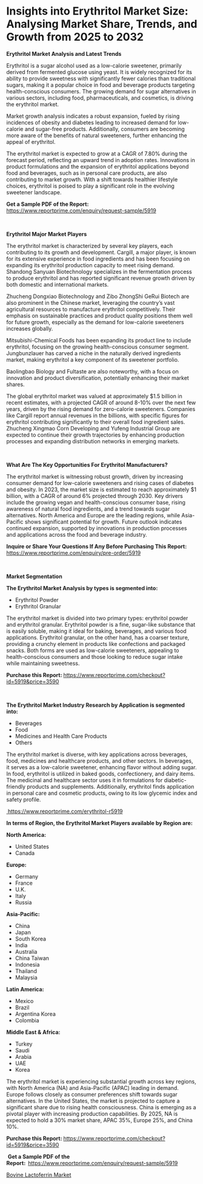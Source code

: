 <p><h1>Insights into Erythritol Market Size: Analysing Market Share, Trends, and Growth from 2025 to 2032</h1></p><p><strong>Erythritol Market Analysis and Latest Trends</strong></p>
<p><p>Erythritol is a sugar alcohol used as a low-calorie sweetener, primarily derived from fermented glucose using yeast. It is widely recognized for its ability to provide sweetness with significantly fewer calories than traditional sugars, making it a popular choice in food and beverage products targeting health-conscious consumers. The growing demand for sugar alternatives in various sectors, including food, pharmaceuticals, and cosmetics, is driving the erythritol market. </p><p>Market growth analysis indicates a robust expansion, fueled by rising incidences of obesity and diabetes leading to increased demand for low-calorie and sugar-free products. Additionally, consumers are becoming more aware of the benefits of natural sweeteners, further enhancing the appeal of erythritol. </p><p>The erythritol market is expected to grow at a CAGR of 7.80% during the forecast period, reflecting an upward trend in adoption rates. Innovations in product formulations and the expansion of erythritol applications beyond food and beverages, such as in personal care products, are also contributing to market growth. With a shift towards healthier lifestyle choices, erythritol is poised to play a significant role in the evolving sweetener landscape.</p></p>
<p><strong>Get a Sample PDF of the Report:&nbsp;</strong> <a href="https://www.reportprime.com/enquiry/request-sample/5919?utm_campaign=3227&utm_medium=2&utm_source=Github&utm_content=ia&utm_term=19032025&utm_id=erythritol">https://www.reportprime.com/enquiry/request-sample/5919</a></p>
<p>&nbsp;</p>
<p><strong>Erythritol Major Market Players</strong></p>
<p><p>The erythritol market is characterized by several key players, each contributing to its growth and development. Cargill, a major player, is known for its extensive experience in food ingredients and has been focusing on expanding its erythritol production capacity to meet rising demand. Shandong Sanyuan Biotechnology specializes in the fermentation process to produce erythritol and has reported significant revenue growth driven by both domestic and international markets.</p><p>Zhucheng Dongxiao Biotechnology and Zibo ZhongShi GeRui Biotech are also prominent in the Chinese market, leveraging the country’s vast agricultural resources to manufacture erythritol competitively. Their emphasis on sustainable practices and product quality positions them well for future growth, especially as the demand for low-calorie sweeteners increases globally.</p><p>Mitsubishi-Chemical Foods has been expanding its product line to include erythritol, focusing on the growing health-conscious consumer segment. Jungbunzlauer has carved a niche in the naturally derived ingredients market, making erythritol a key component of its sweetener portfolio.</p><p>Baolingbao Biology and Fultaste are also noteworthy, with a focus on innovation and product diversification, potentially enhancing their market shares.</p><p>The global erythritol market was valued at approximately $1.5 billion in recent estimates, with a projected CAGR of around 8-10% over the next few years, driven by the rising demand for zero-calorie sweeteners. Companies like Cargill report annual revenues in the billions, with specific figures for erythritol contributing significantly to their overall food ingredient sales. Zhucheng Xingmao Corn Developing and Yufeng Industrial Group are expected to continue their growth trajectories by enhancing production processes and expanding distribution networks in emerging markets.</p></p>
<p>&nbsp;</p>
<p><strong>What Are The Key Opportunities For Erythritol Manufacturers?</strong></p>
<p><p>The erythritol market is witnessing robust growth, driven by increasing consumer demand for low-calorie sweeteners and rising cases of diabetes and obesity. In 2023, the market size is estimated to reach approximately $1 billion, with a CAGR of around 6% projected through 2030. Key drivers include the growing vegan and health-conscious consumer base, rising awareness of natural food ingredients, and a trend towards sugar alternatives. North America and Europe are the leading regions, while Asia-Pacific shows significant potential for growth. Future outlook indicates continued expansion, supported by innovations in production processes and applications across the food and beverage industry.</p></p>
<p><strong>Inquire or Share Your Questions If Any Before Purchasing This Report:</strong> <a href="https://www.reportprime.com/enquiry/pre-order/5919?utm_campaign=3227&utm_medium=2&utm_source=Github&utm_content=ia&utm_term=19032025&utm_id=erythritol">https://www.reportprime.com/enquiry/pre-order/5919</a></p>
<p>&nbsp;</p>
<p><strong>Market Segmentation</strong></p>
<p><strong>The Erythritol Market Analysis by types is segmented into:</strong></p>
<p><ul><li>Erythritol Powder</li><li>Erythritol Granular</li></ul></p>
<p><p>The erythritol market is divided into two primary types: erythritol powder and erythritol granular. Erythritol powder is a fine, sugar-like substance that is easily soluble, making it ideal for baking, beverages, and various food applications. Erythritol granular, on the other hand, has a coarser texture, providing a crunchy element in products like confections and packaged snacks. Both forms are used as low-calorie sweeteners, appealing to health-conscious consumers and those looking to reduce sugar intake while maintaining sweetness.</p></p>
<p><strong>Purchase this Report:&nbsp;</strong><a href="https://www.reportprime.com/checkout?id=5919&price=3590&utm_campaign=3227&utm_medium=2&utm_source=Github&utm_content=ia&utm_term=19032025&utm_id=erythritol">https://www.reportprime.com/checkout?id=5919&price=3590</a></p>
<p>&nbsp;</p>
<p><strong>The Erythritol Market Industry Research by Application is segmented into:</strong></p>
<p><ul><li>Beverages</li><li>Food</li><li>Medicines and Health Care Products</li><li>Others</li></ul></p>
<p><p>The erythritol market is diverse, with key applications across beverages, food, medicines and healthcare products, and other sectors. In beverages, it serves as a low-calorie sweetener, enhancing flavor without adding sugar. In food, erythritol is utilized in baked goods, confectionery, and dairy items. The medicinal and healthcare sector uses it in formulations for diabetic-friendly products and supplements. Additionally, erythritol finds application in personal care and cosmetic products, owing to its low glycemic index and safety profile.</p></p>
<p><a href="https://www.reportprime.com/erythritol-r5919?utm_campaign=3227&utm_medium=2&utm_source=Github&utm_content=ia&utm_term=19032025&utm_id=erythritol">&nbsp;https://www.reportprime.com/erythritol-r5919</a></p>
<p><strong>In terms of Region, the Erythritol Market Players available by Region are:</strong></p>
<p>
    <p> <strong> North America: </strong>
        <ul>
            <li>United States</li>
            <li>Canada</li>
        </ul>
        </p> 
    <p> <strong> Europe: </strong>
        <ul>
            <li>Germany</li>
            <li>France</li>
            <li>U.K.</li>
            <li>Italy</li>
            <li>Russia</li>
        </ul>
        </p> 
    <p> <strong> Asia-Pacific: </strong>
        <ul>
            <li>China</li>
            <li>Japan</li>
            <li>South Korea</li>
            <li>India</li>
            <li>Australia</li>
            <li>China Taiwan</li>
            <li>Indonesia</li>
            <li>Thailand</li>
            <li>Malaysia</li>
        </ul>
        </p> 
    <p> <strong> Latin America: </strong>
        <ul>
            <li>Mexico</li>
            <li>Brazil</li>
            <li>Argentina Korea</li>
            <li>Colombia</li>
        </ul>
        </p> 
    <p> <strong> Middle East & Africa: </strong>
        <ul>
            <li>Turkey</li>
            <li>Saudi</li>
            <li>Arabia</li>
            <li>UAE</li>
            <li>Korea</li>
        </ul>
    </p>
    </p>
<p><p>The erythritol market is experiencing substantial growth across key regions, with North America (NA) and Asia-Pacific (APAC) leading in demand. Europe follows closely as consumer preferences shift towards sugar alternatives. In the United States, the market is projected to capture a significant share due to rising health consciousness. China is emerging as a pivotal player with increasing production capabilities. By 2025, NA is expected to hold a 30% market share, APAC 35%, Europe 25%, and China 10%.</p></p>
<p><strong>Purchase this Report: </strong><a href="https://www.reportprime.com/checkout?id=5919&price=3590&utm_campaign=3227&utm_medium=2&utm_source=Github&utm_content=ia&utm_term=19032025&utm_id=erythritol">https://www.reportprime.com/checkout?id=5919&price=3590</a></p>
<p>&nbsp;<strong>Get a Sample PDF of the Report:&nbsp;&nbsp;</strong><a href="https://www.reportprime.com/enquiry/request-sample/5919?utm_campaign=3227&utm_medium=2&utm_source=Github&utm_content=ia&utm_term=19032025&utm_id=erythritol">https://www.reportprime.com/enquiry/request-sample/5919</a></p>
<p><strong></strong></p>
<p><p><a href="https://github.com/awalinfucci/Market-Research-Report-List-1/blob/main/bovine-lactoferrin-market.md?utm_campaign=3227&utm_medium=2&utm_source=Github&utm_content=ia&utm_term=19032025&utm_id=erythritol">Bovine Lactoferrin Market</a></p></p>
